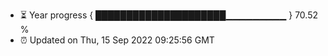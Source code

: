 - ⏳ Year progress { █████████████████████▁▁▁▁▁▁▁▁▁ } 70.52 %
- ⏰ Updated on Thu, 15 Sep 2022 09:25:56 GMT

